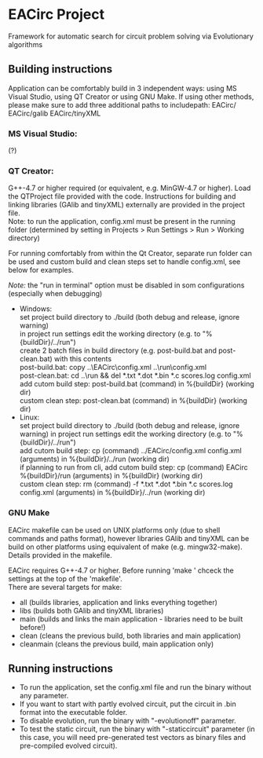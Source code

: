 # EACirc Project

Framework for automatic search for circuit problem solving via Evolutionary algorithms

## Building instructions

Application can be comfortably build in 3 independent ways: using MS Visual Studio, using QT Creator or using GNU Make. If using other methods, please make sure to add three additional paths to includepath: EACirc/ EACirc/galib EACirc/tinyXML

### MS Visual Studio:

(?)

### QT Creator:

G++-4.7 or higher required (or equivalent, e.g. MinGW-4.7 or higher). Load the QTProject file provided with the code. Instructions for building and linking libraries (GAlib and tinyXML) externally are provided in the project file.  
Note: to run the application, config.xml must be present in the running folder (determined by setting in Projects > Run Settings > Run > Working directory)

For running comfortably from within the Qt Creator, separate run folder can be used and custom build and clean steps set to handle config.xml, see below for examples.

_Note:_ the "run in terminal" option must be disabled in som configurations (especially when debugging)

* Windows:  
    set project build directory to ./build (both debug and release, ignore warning)  
    in project run settings edit the working directory (e.g. to "%{buildDir}/../run")  
    create 2 batch files in build directory (e.g. post-build.bat and post-clean.bat) with this contents  
    post-build.bat: copy ..\EACirc\config.xml ..\run\config.xml  
    post-clean.bat: cd ..\run && del *.txt *.dot *.bin *.c scores.log config.xml  
    add cutom build step: post-build.bat (command) in %{buildDir} (working dir)   
    custom clean step: post-clean.bat (command) in %{buildDir} (working dir)
* Linux:  
    set project build directory to ./build (both debug and release, ignore warning)
    in project run settings edit the working directory (e.g. to "%{buildDir}/../run")  
    add cutom build step: cp (command) ../EACirc/config.xml config.xml (arguments) in %{buildDir}/../run (working dir)  
    if planning to run from cli, add cutom build step: cp (command) EACirc %{buildDir}/run (arguments) in %{buildDir} (working dir)  
    custom clean step: rm (command) -f *.txt *.dot *.bin *.c scores.log config.xml (arguments) in %{buildDir}/../run (working dir)

### GNU Make

EACirc makefile can be used on UNIX platforms only (due to shell commands and paths format), however libraries GAlib and tinyXML can be build on other platforms using equivalent of make (e.g. mingw32-make). Details provided in the makefile.

EACirc requires G++-4.7 or higher. Before running 'make <target>' chceck the settings at the top of the 'makefile'.  
There are several targets for make:

* all        (builds libraries, application and links everything together)
* libs       (builds both GAlib and tinyXML libraries)
* main       (builds and links the main application - libraries need to be built before!)
* clean      (cleans the previous build, both libraries and main application)
* cleanmain  (cleans the previous build, main application only)

## Running instructions

* To run the application, set the config.xml file and run the binary without any parameter.
* If you want to start with partly evolved circuit, put the circuit in .bin format into the executable folder.
* To disable evolution, run the binary with "-evolutionoff" parameter.
* To test the static circuit, run the binary with "-staticcircuit" parameter (in this case, you will need pre-generated test vectors as binary files and pre-compiled evolved circuit).
